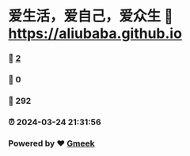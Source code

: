 # 爱生活，爱自己，爱众生 :link: https://aliubaba.github.io 
### :page_facing_up: [2](https://aliubaba.github.io/tag.html) 
### :speech_balloon: 0 
### :hibiscus: 292 
### :alarm_clock: 2024-03-24 21:31:56 
### Powered by :heart: [Gmeek](https://github.com/Meekdai/Gmeek)
